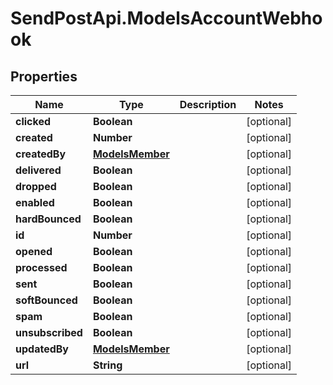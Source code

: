 # SendPostApi.ModelsAccountWebhook

## Properties
Name | Type | Description | Notes
------------ | ------------- | ------------- | -------------
**clicked** | **Boolean** |  | [optional] 
**created** | **Number** |  | [optional] 
**createdBy** | [**ModelsMember**](ModelsMember.md) |  | [optional] 
**delivered** | **Boolean** |  | [optional] 
**dropped** | **Boolean** |  | [optional] 
**enabled** | **Boolean** |  | [optional] 
**hardBounced** | **Boolean** |  | [optional] 
**id** | **Number** |  | [optional] 
**opened** | **Boolean** |  | [optional] 
**processed** | **Boolean** |  | [optional] 
**sent** | **Boolean** |  | [optional] 
**softBounced** | **Boolean** |  | [optional] 
**spam** | **Boolean** |  | [optional] 
**unsubscribed** | **Boolean** |  | [optional] 
**updatedBy** | [**ModelsMember**](ModelsMember.md) |  | [optional] 
**url** | **String** |  | [optional] 


